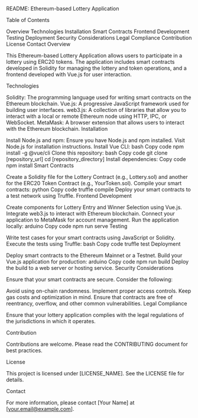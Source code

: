 README: Ethereum-based Lottery Application

Table of Contents

Overview
Technologies
Installation
Smart Contracts
Frontend Development
Testing
Deployment
Security Considerations
Legal Compliance
Contribution
License
Contact
Overview

This Ethereum-based Lottery Application allows users to participate in a lottery using ERC20 tokens. The application includes smart contracts developed in Solidity for managing the lottery and token operations, and a frontend developed with Vue.js for user interaction.

Technologies

Solidity: The programming language used for writing smart contracts on the Ethereum blockchain.
Vue.js: A progressive JavaScript framework used for building user interfaces.
web3.js: A collection of libraries that allow you to interact with a local or remote Ethereum node using HTTP, IPC, or WebSocket.
MetaMask: A browser extension that allows users to interact with the Ethereum blockchain.
Installation

Install Node.js and npm: Ensure you have Node.js and npm installed. Visit Node.js for installation instructions.
Install Vue CLI:
bash
Copy code
npm install -g @vue/cli
Clone this repository:
bash
Copy code
git clone [repository_url]
cd [repository_directory]
Install dependencies:
Copy code
npm install
Smart Contracts

Create a Solidity file for the Lottery Contract (e.g., Lottery.sol) and another for the ERC20 Token Contract (e.g., YourToken.sol).
Compile your smart contracts:
python
Copy code
truffle compile
Deploy your smart contracts to a test network using Truffle.
Frontend Development

Create components for Lottery Entry and Winner Selection using Vue.js.
Integrate web3.js to interact with Ethereum blockchain.
Connect your application to MetaMask for account management.
Run the application locally:
arduino
Copy code
npm run serve
Testing

Write test cases for your smart contracts using JavaScript or Solidity.
Execute the tests using Truffle:
bash
Copy code
truffle test
Deployment

Deploy smart contracts to the Ethereum Mainnet or a Testnet.
Build your Vue.js application for production:
arduino
Copy code
npm run build
Deploy the build to a web server or hosting service.
Security Considerations

Ensure that your smart contracts are secure. Consider the following:

Avoid using on-chain randomness.
Implement proper access controls.
Keep gas costs and optimization in mind.
Ensure that contracts are free of reentrancy, overflow, and other common vulnerabilities.
Legal Compliance

Ensure that your lottery application complies with the legal regulations of the jurisdictions in which it operates.

Contribution

Contributions are welcome. Please read the CONTRIBUTING document for best practices.

License

This project is licensed under [LICENSE_NAME]. See the LICENSE file for details.

Contact

For more information, please contact [Your Name] at [your.email@example.com].


